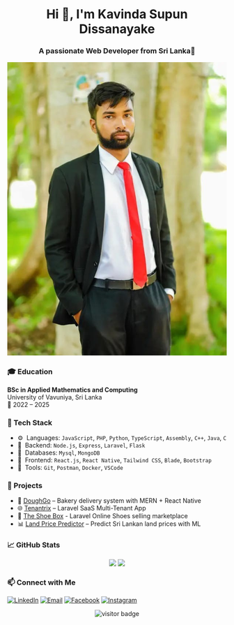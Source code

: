 <h1 align="center">Hi 👋, I'm Kavinda Supun Dissanayake</h1>
<h3 align="center">A passionate Web Developer from Sri Lanka📍</h3>

<p align="center">
    <img src="test.jpg">
</p>


### 🎓 Education

**BSc in Applied Mathematics and Computing**  
University of Vavuniya, Sri Lanka  
📆 2022 – 2025  


### 🔧 Tech Stack

- ⚙️ &nbsp;Languages: `JavaScript`, `PHP`, `Python`, `TypeScript`, `Assembly`, `C++`, `Java`, `C`
- 🧠 &nbsp;Backend: `Node.js`, `Express`, `Laravel`, `Flask`
- 🧰 &nbsp;Databases: `Mysql`, `MongoDB`
- 🎨 &nbsp;Frontend: `React.js`, `React Native`, `Tailwind CSS`, `Blade`, `Bootstrap`
- 🧪 &nbsp;Tools: `Git`, `Postman`, `Docker`, `VSCode`


### 🚀 Projects

- 🛒 [DoughGo](https://github.com/yourusername/DoughGo) – Bakery delivery system with MERN + React Native
- 🌐 [Tenantrix](https://github.com/kavindacena99/Tenantrix) – Laravel SaaS Multi-Tenant App
- 👟 [The Shoe Box](https://github.com/kavindacena99/The-Shoe-Box) - Laravel Online Shoes selling marketplace
- 📊 [Land Price Predictor](https://github.com/kavindacena99/land-price-predictor) – Predict Sri Lankan land prices with ML


### 📈 GitHub Stats

<p align="center">
  <img src="https://github-readme-stats.vercel.app/api?username=kavindacena99&show_icons=true&theme=tokyonight" />
  <img src="https://github-readme-streak-stats.herokuapp.com/?user=kavindacena99&theme=tokyonight" />
</p>


### 📫 Connect with Me

[![LinkedIn](https://img.shields.io/badge/LinkedIn-blue?style=for-the-badge&logo=linkedin&logoColor=white)](https://www.linkedin.com/in/kavindasupundissanayake99)
[![Email](https://img.shields.io/badge/Email-D14836?style=for-the-badge&logo=gmail&logoColor=white)](mailto:kavindach4@gmail.com)
[![Facebook](https://img.shields.io/badge/Facebook-1877F2?style=for-the-badge&logo=facebook&logoColor=white)](https://www.facebook.com/kavinda.dissanayake.583)
[![Instagram](https://img.shields.io/badge/Instagram-E4405F?style=for-the-badge&logo=instagram&logoColor=white)](https://instagram.com/kavindacena99)



<p align="center">
  <img src="https://visitor-badge.laobi.icu/badge?page_id=kavindacena99" alt="visitor badge"/>
</p>
